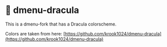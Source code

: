 # 🧟 dmenu-dracula

This is a dmenu-fork that has a Dracula colorscheme.

Colors are taken from here: [https://github.com/krook1024/dmenu-dracula](https://github.com/krook1024/dmenu-dracula)
